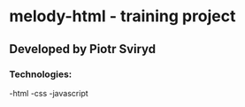 # melody-html  - training project

## Developed by Piotr Sviryd

### Technologies:

-html
-css
-javascript
